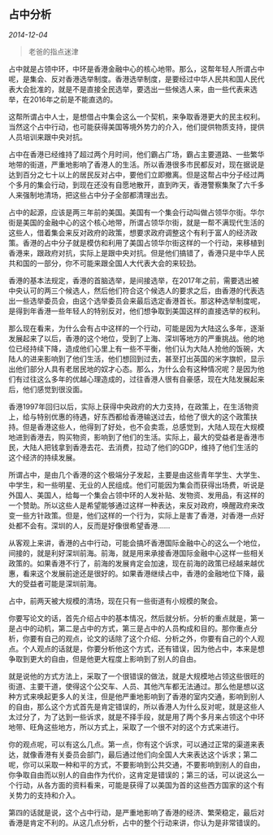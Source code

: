 ## 占中分析

*2014-12-04*

> 老爸的指点迷津

占中就是占领中环，中环是香港金融中心的核心地带。那么，这帮年轻人所谓占中呢，是集会、反对香港选举制度。香港选举制度，是要经过中华人民共和国人民代表大会批准的，就是不是直接全民选举，要选出一些候选人来，由一些代表来选举，在2016年之前是不能直选的。

这帮所谓占中人士，是想借占中集会这么一个契机，来争取香港更大的民主权利。当然这个占中行动，也可能获得美国等境外势力的介入，他们提供物质支持，提供人员培训来跟中央对抗。

占中在香港已经维持了超过两个月时间，他们霸占广场，霸占主要道路、一些繁华地带的街道，严重地影响了香港人的生活。所以香港很多市民都反对，现在据说是达到百分之七十以上的居民反对占中，要他们立即撤离。但是这帮占中分子经过两个多月的集会行动，到现在还没有自愿地散开，直到昨天，香港警察集聚了六千多人来强制地清场，把这些占中分子全部都清理出去。

占中的起源，应该是两三年前的美国。美国有一个集会行动叫做占领华尔街。华尔街是美国的金融中心的这个核心地带，所谓占领华尔街，就是一帮不满现代生活的这些人，借着集会来反对政府的政策，想要求政府调整这个有利于富人的经济政策。香港的占中分子就是模仿和利用了美国占领华尔街这样的一个行动，来移植到香港来，跟政府对抗，实际上是跟中央对抗。但是他们搞错了，香港只是中华人民共和国的一部分，你不可能来跟全国人大代表大会的来较劲。

香港的基本法规定，香港的首脑选举，是间接选举，在2017年之前，需要选出被中央认可的两三个候选人，然后他们符合这个候选人的要求之后，由香港的代表选出一些选举委员会，由这个选举委员会来最后选定香港首长。那这种选举制度呢，是得到年香港一些年轻人的特别反对，他们想争取到美国这样的直接选举的权利。

那么现在看来，为什么会有占中这样的一个行动，可能是因为大陆这么多年，逐渐发展起来了以后，香港的这个地位，受到了上海、深圳等地方的严重挑战。他的地位已经持续下降，造成他们心里上有一些不平衡，他们认为大陆人抢他的饭碗，大陆人的进来影响到了他们生活，他们想回到过去，甚至打出英国的米字旗帜，显示出他们部分人具有老居民地的奴才心态。那么，为什么会有这种情况呢？是因为他们有过往这么多年的优越心理造成的，过往香港人很有自豪感，现在大陆发展起来后，他们感觉到很没面。

香港1997年回归以后，实际上获得中央政府的大力支持，在政策上，在生活物资上，给与特别优惠的待遇，好东西都给香港输送过去，给他了很大的这个政策扶持。但是香港这些人，他得到了好处，也不会卖乖，总感觉到，大陆人现在大规模地进到香港去，购买物资，影响到了他们的生活。实际上，最大的受益者是香港市民，大陆人把钱拿到香港去花、去消费，拉动了他们的GDP，维持了他们生活的这个经济的持续发展。

所谓占中，是由几个香港的这个极端分子发起，主要是由这些青年学生、大学生、中学生，和一些明星、无业的人民组成。他们可能因为集会而获得出场费，听说是外国人、美国人，给每一个集会占领中环的人发补贴、发物资、发用品，有这样的一个赞助。所以这些人是希望能够通过这样一种表达，来反对政府，唤醒政府来改变一些方针政策。但是，他们这样的一个行为，实际上是害了香港，对香港一点好处都不会有。深圳的人，反而是好像很希望香港……

从客观上来讲，香港的占中行动，可能会搞坏香港国际金融中心的这么一个地位，间接的，就是利好深圳前海。前海，就是用来承接香港国际金融中心这样一些相关政策的。如果香港不行了，前海的发展肯定会加速，现在前海的政策已经越来越优惠，看来这个发展前途还是很好的。如果香港继续占中，香港的金融地位下降，最大的受益者可能是深圳前海。 

占中，前两天被大规模的清场，现在只有一些街道有小规模的聚会。

你要写论文的话，首先介绍占中的基本情况，然后就分析。分析的重点就是，第一是占中的动机，第二是占中的方式，第三是占中的人员构成和目的。那你重点分析，你要有自己的观点，论文的话除了这个介绍、分析之外，你要有自己的个人观点。个人观点的话就是，你要分析他这个方式，还有错误，因为他占中，本来是想争取到更大的自由，但是他更大程度上影响到了别人的自由。

就是说他的方式方法上，采取了一个很错误的做法，就是大规模地占领这些很旺的街道、主要干道，使得这个公交车、人员、其他汽车都无法通过。那么他是想以这种方式来唤起更多人的关注，但是他严重地影响到了香港的室内交通，影响到别人的自由，那么这个方式首先是肯定错误的，所以香港人为什么反对呢，就是这些人太过分了，为了达到一些诉求，就是不择手段，就是用了两个多月来占领这个中环地带、旺角这些地方，所以方式上，采取了一个很不对的这个方式来进行。

你的观点呢，可以有这么几点。第一点，你有这个诉求，可以通过正常的渠道来表达，就像香港有关委员会部门，最后通过他们向全国人大来表达这个诉求；第二呢，你可以采取一种和平的方式，不要影响到公共交通，不要影响到别人的自由，你争取自由而以别人的自由作为代价，这肯定是错误的；第三的话，可以说这么一个行动，从各方面的资料看来，可能是获得了以美国为首的这些西方国家的这个有关势力的支持和介入。

第四的话就是说，这个占中行动，是严重地影响了香港的经济、繁荣稳定，最后对香港是肯定不利的。从这几点分析，占中的整个行动来讲，你认为是非常错误的。
